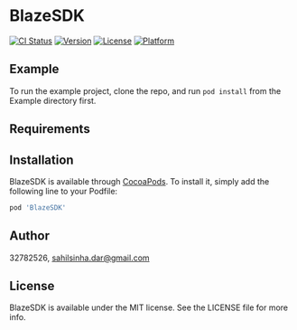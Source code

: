 # BlazeSDK

[![CI Status](https://img.shields.io/travis/32782526/BlazeSDK.svg?style=flat)](https://travis-ci.org/32782526/BlazeSDK)
[![Version](https://img.shields.io/cocoapods/v/BlazeSDK.svg?style=flat)](https://cocoapods.org/pods/BlazeSDK)
[![License](https://img.shields.io/cocoapods/l/BlazeSDK.svg?style=flat)](https://cocoapods.org/pods/BlazeSDK)
[![Platform](https://img.shields.io/cocoapods/p/BlazeSDK.svg?style=flat)](https://cocoapods.org/pods/BlazeSDK)

## Example

To run the example project, clone the repo, and run `pod install` from the Example directory first.

## Requirements

## Installation

BlazeSDK is available through [CocoaPods](https://cocoapods.org). To install
it, simply add the following line to your Podfile:

```ruby
pod 'BlazeSDK'
```

## Author

32782526, sahilsinha.dar@gmail.com

## License

BlazeSDK is available under the MIT license. See the LICENSE file for more info.
